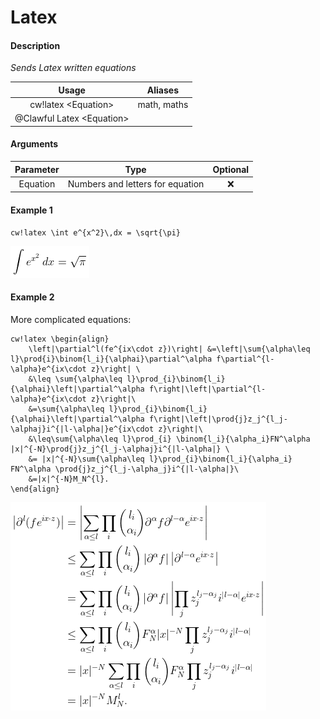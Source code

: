 # Latex

#### Description

_Sends Latex written equations_

| Usage | Aliases |
| :---: | :---: |
| cw!latex &lt;Equation&gt; | math, maths |
| @Clawful Latex &lt;Equation&gt; |  |

#### Arguments

| Parameter | Type | Optional |
| :---: | :---: | :---: |
| Equation | Numbers and letters for equation | ❌ |

#### Example 1

```text
cw!latex \int e^{x^2}\,dx = \sqrt{\pi}
```

![The image Clawful gives us](.gitbook/assets/teximage.png)

#### Example 2

More complicated equations:

```text
cw!latex \begin{align}
    \left|\partial^l(fe^{ix\cdot z})\right| &=\left|\sum{\alpha\leq l}\prod{i}\binom{l_i}{\alphai}\partial^\alpha f\partial^{l-\alpha}e^{ix\cdot z}\right| \
    &\leq \sum{\alpha\leq l}\prod_{i}\binom{l_i}{\alphai}\left|\partial^\alpha f\right|\left|\partial^{l-\alpha}e^{ix\cdot z}\right|\
    &=\sum{\alpha\leq l}\prod_{i}\binom{l_i}{\alphai}\left|\partial^\alpha f\right|\left|\prod{j}z_j^{l_j-\alphaj}i^{|l-\alpha|}e^{ix\cdot z}\right|\
    &\leq\sum{\alpha\leq l}\prod_{i} \binom{l_i}{\alpha_i}FN^\alpha |x|^{-N}\prod{j}z_j^{l_j-\alphaj}i^{|l-\alpha|} \
    &= |x|^{-N}\sum{\alpha\leq l}\prod_{i}\binom{l_i}{\alpha_i} FN^\alpha \prod{j}z_j^{l_j-\alpha_j}i^{|l-\alpha|}\
    &=|x|^{-N}M_N^{l}.
\end{align}
```

![More complicated result in latex command](.gitbook/assets/teximage%20%281%29.png)

